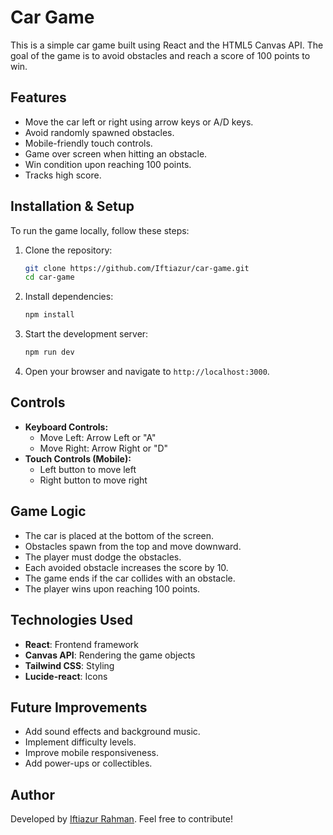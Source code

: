 # Car Game

This is a simple car game built using React and the HTML5 Canvas API. The goal of the game is to avoid obstacles and reach a score of 100 points to win.

## Features
- Move the car left or right using arrow keys or A/D keys.
- Avoid randomly spawned obstacles.
- Mobile-friendly touch controls.
- Game over screen when hitting an obstacle.
- Win condition upon reaching 100 points.
- Tracks high score.

## Installation & Setup

To run the game locally, follow these steps:

1. Clone the repository:
   ```sh
   git clone https://github.com/Iftiazur/car-game.git
   cd car-game
   ```

2. Install dependencies:
   ```sh
   npm install
   ```

3. Start the development server:
   ```sh
   npm run dev
   ```

4. Open your browser and navigate to `http://localhost:3000`.

## Controls
- **Keyboard Controls:**
  - Move Left: Arrow Left or "A"
  - Move Right: Arrow Right or "D"
- **Touch Controls (Mobile):**
  - Left button to move left
  - Right button to move right

## Game Logic
- The car is placed at the bottom of the screen.
- Obstacles spawn from the top and move downward.
- The player must dodge the obstacles.
- Each avoided obstacle increases the score by 10.
- The game ends if the car collides with an obstacle.
- The player wins upon reaching 100 points.

## Technologies Used
- **React**: Frontend framework
- **Canvas API**: Rendering the game objects
- **Tailwind CSS**: Styling
- **Lucide-react**: Icons


## Future Improvements
- Add sound effects and background music.
- Implement difficulty levels.
- Improve mobile responsiveness.
- Add power-ups or collectibles.

## Author
Developed by [Iftiazur Rahman](https://github.com/Iftiazur). Feel free to contribute!

